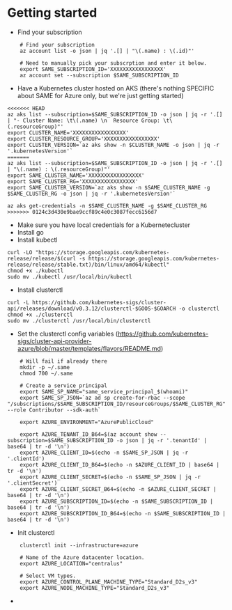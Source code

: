 # Getting started
- Find your subscription
```
    # Find your subscription
    az account list -o json | jq '.[] | "\(.name) : \(.id)"'

    # Need to manually pick your subscrption and enter it below.
    export SAME_SUBSCRIPTION_ID='XXXXXXXXXXXXXXXXX'
    az account set --subscription $SAME_SUBSCRIPTION_ID
```

- Have a Kubernetes cluster hosted on AKS (there's nothing SPECIFIC about SAME for Azure only, but we're just getting started)
```
<<<<<<< HEAD
az aks list --subscription=$SAME_SUBSCRIPTION_ID -o json | jq -r '.[] | "- Cluster Name: \t\(.name) \n  Resource Group: \t\(.resourceGroup)"'
export CLUSTER_NAME='XXXXXXXXXXXXXXXXX'
export CLUSTER_RESOURCE_GROUP='XXXXXXXXXXXXXXXXX'
export CLUSTER_VERSION=`az aks show -n $CLUSTER_NAME -o json | jq -r '.kubernetesVersion'`
=======
az aks list --subscription=$SAME_SUBSCRIPTION_ID -o json | jq -r '.[] | "\(.name) : \(.resourceGroup)"'
export SAME_CLUSTER_NAME='XXXXXXXXXXXXXXXXX'
export SAME_CLUSTER_RG='XXXXXXXXXXXXXXXXX'
export SAME_CLUSTER_VERSION=`az aks show -n $SAME_CLUSTER_NAME -g $SAME_CLUSTER_RG -o json | jq -r '.kubernetesVersion'`

az aks get-credentials -n $SAME_CLUSTER_NAME -g $SAME_CLUSTER_RG
>>>>>>> 0124c3d430e9bae9ccf89c4e0c3087fecc6156d7
```
- Make sure you have local credentials for a Kubernetecluster
- Install go
- Install kubectl
```
curl -LO "https://storage.googleapis.com/kubernetes-release/release/$(curl -s https://storage.googleapis.com/kubernetes-release/release/stable.txt)/bin/linux/amd64/kubectl"
chmod +x ./kubectl
sudo mv ./kubectl /usr/local/bin/kubectl
```
- Install clusterctl
```
curl -L https://github.com/kubernetes-sigs/cluster-api/releases/download/v0.3.12/clusterctl-$GOOS-$GOARCH -o clusterctl
chmod +x ./clusterctl
sudo mv ./clusterctl /usr/local/bin/clusterctl
```

- Set the clusterctl config variables (https://github.com/kubernetes-sigs/cluster-api-provider-azure/blob/master/templates/flavors/README.md)
```
    # Will fail if already there
    mkdir -p ~/.same
    chmod 700 ~/.same

    # Create a service principal
    export SAME_SP_NAME="same_service_principal_$(whoami)"
    export SAME_SP_JSON=`az ad sp create-for-rbac --scope "/subscriptions/$SAME_SUBSCRIPTION_ID/resourceGroups/$SAME_CLUSTER_RG" --role Contributor --sdk-auth`

    export AZURE_ENVIRONMENT="AzurePublicCloud"

    export AZURE_TENANT_ID_B64=$(az account show --subscription=$SAME_SUBSCRIPTION_ID -o json | jq -r '.tenantId' | base64 | tr -d '\n')
    export AZURE_CLIENT_ID=$(echo -n $SAME_SP_JSON | jq -r '.clientId')
    export AZURE_CLIENT_ID_B64=$(echo -n $AZURE_CLIENT_ID | base64 | tr -d '\n')
    export AZURE_CLIENT_SECRET=$(echo -n $SAME_SP_JSON | jq -r '.clientSecret')
    export AZURE_CLIENT_SECRET_B64=$(echo -n $AZURE_CLIENT_SECRET | base64 | tr -d '\n')
    export AZURE_SUBSCRIPTION_ID=$(echo -n $SAME_SUBSCRIPTION_ID | base64 | tr -d '\n')
    export AZURE_SUBSCRIPTION_ID_B64=$(echo -n $SAME_SUBSCRIPTION_ID | base64 | tr -d '\n')
 ```

- Init clusterctl
```
    clusterctl init --infrastructure=azure

    # Name of the Azure datacenter location.
    export AZURE_LOCATION="centralus"

    # Select VM types.
    export AZURE_CONTROL_PLANE_MACHINE_TYPE="Standard_D2s_v3"
    export AZURE_NODE_MACHINE_TYPE="Standard_D2s_v3"
```
- 
